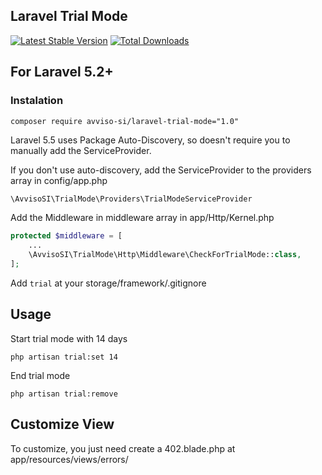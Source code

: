 ## Laravel Trial Mode

[![Latest Stable Version](https://poser.pugx.org/avviso-si/laravel-trial-mode/v/stable)](https://packagist.org/packages/avviso-si/laravel-trial-mode)
[![Total Downloads](https://poser.pugx.org/avviso-si/laravel-trial-mode/downloads)](https://packagist.org/packages/avviso-si/laravel-trial-mode)

## For Laravel 5.2+

### Instalation

```shell
composer require avviso-si/laravel-trial-mode="1.0"
```

Laravel 5.5 uses Package Auto-Discovery, so doesn't require you to manually add the ServiceProvider.

If you don't use auto-discovery, add the ServiceProvider to the providers array in config/app.php

```php
\AvvisoSI\TrialMode\Providers\TrialModeServiceProvider
```

Add the Middleware in middleware array in app/Http/Kernel.php

```php
protected $middleware = [
    ...
    \AvvisoSI\TrialMode\Http\Middleware\CheckForTrialMode::class,
];
```

Add `trial` at your storage/framework/.gitignore 

## Usage

Start trial mode with 14 days

```shell
php artisan trial:set 14
```

End trial mode

```shell
php artisan trial:remove
```

## Customize View

To customize, you just need create a 402.blade.php at app/resources/views/errors/